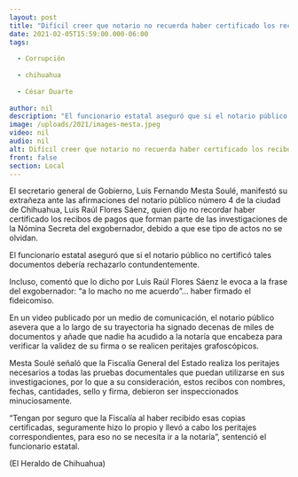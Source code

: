 ```yaml
---
layout: post
title: "Difícil creer que notario no recuerda haber certificado los recibos -  Mesta"
date: 2021-02-05T15:59:00.000-06:00
tags:
  
  - Corrupción
  
  - chihuahua
  
  - César Duarte
  
author: nil
description: "El funcionario estatal aseguró que si el notario público no certificó tales documentos debería rechazarlo contundentemente"
image: /uploads/2021/images-mesta.jpeg
video: nil
audio: nil
alt: Difícil creer que notario no recuerda haber certificado los recibos -  Mesta
front: false
section: Local
---
```


El secretario general de Gobierno, Luis Fernando Mesta Soulé, manifestó su extrañeza ante las afirmaciones del notario público número 4 de la ciudad de Chihuahua, Luis Raúl Flores Sáenz, quien dijo no recordar haber certificado los recibos de pagos que forman parte de las investigaciones de la Nómina Secreta del exgobernador, debido a que ese tipo de actos no se olvidan.

El funcionario estatal aseguró que si el notario público no certificó tales documentos debería rechazarlo contundentemente.

Incluso, comentó que lo dicho por Luis Raúl Flores Sáenz le evoca a la frase del exgobernador: “a lo macho no me acuerdo”… haber firmado el fideicomiso.

En un video publicado por un medio de comunicación, el notario público asevera que a lo largo de su trayectoria ha signado decenas de miles de documentos y añade que nadie ha acudido a la notaría que encabeza para verificar la validez de su firma o se realicen peritajes grafoscópicos.

Mesta Soulé señaló que la Fiscalía General del Estado realiza los peritajes necesarios a todas las pruebas documentales que puedan utilizarse en sus investigaciones, por lo que a su consideración, estos recibos con nombres, fechas, cantidades, sello y firma, debieron ser inspeccionados minuciosamente.

“Tengan por seguro que la Fiscalía al haber recibido esas copias certificadas, seguramente hizo lo propio y llevó a cabo los peritajes correspondientes, para eso no se necesita ir a la notaría”, sentenció el funcionario estatal.

(El Heraldo de Chihuahua)